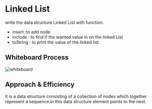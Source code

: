 # Linked List

write the data structure Linked List with function:
* insert :to add node
* include : to find if the wanted value in on the linked List
* toString : to print the value of the linked list

## Whiteboard Process

![whiteboard](./linkedlist.png)

## Approach & Efficiency

It is a data structure consisting of a collection of nodes which together represent a sequence.in this data structure element points to the next.

